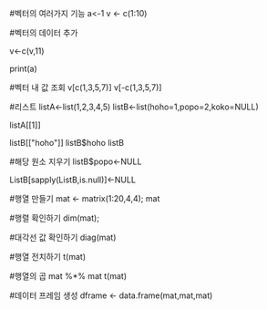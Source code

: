 #벡터의 여러가지 기능
a<-1
v <- c(1:10)

#벡터의 데이터 추가 

v<-c(v,11)

print(a)

#벡터 내 값 조회
v[c(1,3,5,7)]
v[-c(1,3,5,7)]

#리스트 
listA<-list(1,2,3,4,5)
listB<-list(hoho=1,popo=2,koko=NULL)

listA[[1]]

listB[["hoho"]]
listB$hoho
listB


#해당 원소 지우기
listB$popo<-NULL

ListB[sapply(ListB,is.null)]<-NULL


#행열 만들기
mat <- matrix(1:20,4,4);
mat

#행렬 확인하기
dim(mat);

#대각선 값 확인하기
diag(mat)

#행열 전치하기
t(mat)

#행열의 곱
mat %*% mat
t(mat)


#데이터 프레임  생성
dframe <- data.frame(mat,mat,mat)